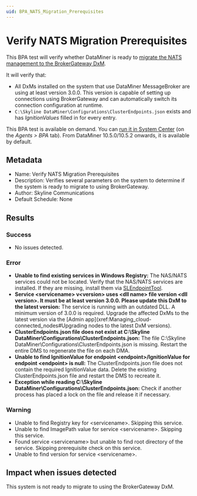 ```yaml
---
uid: BPA_NATS_Migration_Prerequisites
---
```


# Verify NATS Migration Prerequisites

This BPA test will verify whether DataMiner is ready to [migrate the NATS management to the BrokerGateway DxM](xref:BrokerGateway_Migration).

It will verify that:

- All DxMs installed on the system that use DataMiner MessageBroker are using at least version 3.0.0. This version is capable of setting up connections using BrokerGateway and can automatically switch its connection configuration at runtime.
- `C:\Skyline DataMiner\Configurations\ClusterEndpoints.json` exists and has *IgnitionValues* filled in for every entry.

This BPA test is available on demand. You can [run it in System Center](xref:Running_BPA_tests) (on the *Agents > BPA* tab). From DataMiner 10.5.0/10.5.2 onwards, it is available by default.<!-- RN 40906 -->

## Metadata

- Name: Verify NATS Migration Prerequisites
- Description: Verifies several parameters on the system to determine if the system is ready to migrate to using BrokerGateway.
- Author: Skyline Communications
- Default Schedule: None

## Results

### Success

- No issues detected.

### Error

- **Unable to find existing services in Windows Registry:**
  The NAS/NATS services could not be located.
  Verify that the NAS/NATS services are installed. If they are missing, install them via [SLEndpointTool](xref:Investigating_NATS_Issues#remaining-steps).  
- **Service \<servicename\> v\<version\> uses \<dll name\> file version \<dll version\>. It must be at least version 3.0.0. Please update this DxM to the latest version:**
  The service is running with an outdated DLL. A minimum version of 3.0.0 is required.
  Upgrade the affected DxMs to the latest version via the [Admin app](xref:Managing_cloud-connected_nodes#Upgrading nodes to the latest DxM versions).
- **ClusterEndpoints.json file does not exist at C:\\Skyline DataMiner\\Configurations\\ClusterEndpoints.json:**
  The file C:\Skyline DataMiner\Configurations\ClusterEndpoints.json is missing.
  Restart the entire DMS to regenerate the file on each DMA.
- **Unable to find IgnitionValue for endpoint \<endpoint\>/IgnitionValue for endpoint \<endpoint\> is null:**
  The ClusterEndpoints.json file does not contain the required IgnitionValue data.
  Delete the existing ClusterEndpoints.json file and restart the DMS to recreate it.
- **Exception while reading C:\\Skyline DataMiner\\Configurations\\ClusterEndpoints.json:**
  Check if another process has placed a lock on the file and release it if necessary.

### Warning

- Unable to find Registry key for \<servicename\>. Skipping this service.
- Unable to find ImagePath value for service \<servicename\>. Skipping this service.
- Found service \<servicename\> but unable to find root directory of the service. Skipping prerequisite check on this service.
- Unable to find version for service \<servicename\>.

## Impact when issues detected

This system is not ready to migrate to using the BrokerGateway DxM.
